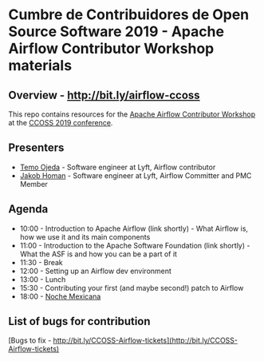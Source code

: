 # Cumbre de Contribuidores de Open Source Software 2019 - Apache Airflow Contributor Workshop materials

## Overview - http://bit.ly/airflow-ccoss
This repo contains resources for the [Apache Airflow Contributor Workshop](https://ccoss.org/schedule/2019-09-15?sessionId=w-airflow) at the [CCOSS 2019 conference](https://ccoss.org/).
## Presenters
* [Temo Ojeda](https://www.linkedin.com/in/ojedac/) - Software engineer at Lyft, Airflow contributor
* [Jakob Homan](https://www.linkedin.com/in/jghoman/) - Software engineer at Lyft, Airflow Committer and PMC Member

## Agenda
* 10:00 - Introduction to Apache Airflow (link shortly) - What Airflow is, how we use it and its main components
* 11:00 - Introduction to the Apache Software Foundation (link shortly) - What the ASF is and how you can be a part of it
* 11:30 - Break
* 12:00 - Setting up an Airflow dev environment
* 13:00 - Lunch
* 15:30 - Contributing your first (and maybe second!) patch to Airflow
* 18:00 - [Noche Mexicana](https://ccoss.org/schedule/2019-09-15?sessionId=party)

## List of bugs for contribution
[Bugs to fix - http://bit.ly/CCOSS-Airflow-tickets](http://bit.ly/CCOSS-Airflow-tickets)
